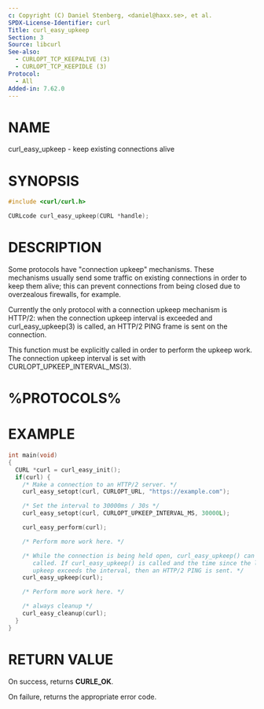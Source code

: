 ```yaml
---
c: Copyright (C) Daniel Stenberg, <daniel@haxx.se>, et al.
SPDX-License-Identifier: curl
Title: curl_easy_upkeep
Section: 3
Source: libcurl
See-also:
  - CURLOPT_TCP_KEEPALIVE (3)
  - CURLOPT_TCP_KEEPIDLE (3)
Protocol:
  - All
Added-in: 7.62.0
---
```


# NAME

curl_easy_upkeep - keep existing connections alive

# SYNOPSIS

~~~c
#include <curl/curl.h>

CURLcode curl_easy_upkeep(CURL *handle);
~~~

# DESCRIPTION

Some protocols have "connection upkeep" mechanisms. These mechanisms usually
send some traffic on existing connections in order to keep them alive; this
can prevent connections from being closed due to overzealous firewalls, for
example.

Currently the only protocol with a connection upkeep mechanism is HTTP/2: when
the connection upkeep interval is exceeded and curl_easy_upkeep(3)
is called, an HTTP/2 PING frame is sent on the connection.

This function must be explicitly called in order to perform the upkeep work.
The connection upkeep interval is set with
CURLOPT_UPKEEP_INTERVAL_MS(3).

# %PROTOCOLS%

# EXAMPLE

~~~c
int main(void)
{
  CURL *curl = curl_easy_init();
  if(curl) {
    /* Make a connection to an HTTP/2 server. */
    curl_easy_setopt(curl, CURLOPT_URL, "https://example.com");

    /* Set the interval to 30000ms / 30s */
    curl_easy_setopt(curl, CURLOPT_UPKEEP_INTERVAL_MS, 30000L);

    curl_easy_perform(curl);

    /* Perform more work here. */

    /* While the connection is being held open, curl_easy_upkeep() can be
       called. If curl_easy_upkeep() is called and the time since the last
       upkeep exceeds the interval, then an HTTP/2 PING is sent. */
    curl_easy_upkeep(curl);

    /* Perform more work here. */

    /* always cleanup */
    curl_easy_cleanup(curl);
  }
}
~~~

# RETURN VALUE

On success, returns **CURLE_OK**.

On failure, returns the appropriate error code.
